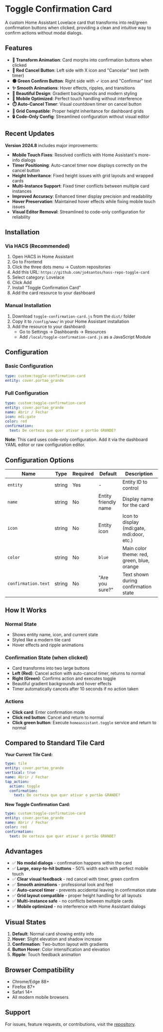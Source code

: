 # Toggle Confirmation Card

A custom Home Assistant Lovelace card that transforms into red/green confirmation buttons when clicked, providing a clean and intuitive way to confirm actions without modal dialogs.

## Features

- **🔄 Transform Animation**: Card morphs into confirmation buttons when clicked
- **🔴 Red Cancel Button**: Left side with X icon and "Cancelar" text (with timer)
- **🟢 Green Confirm Button**: Right side with ✓ icon and "Confirmar" text
- **✨ Smooth Animations**: Hover effects, ripples, and transitions
- **🎨 Beautiful Design**: Gradient backgrounds and modern styling
- **📱 Mobile Optimized**: Perfect touch handling without interference
- **⏱️ Auto-Cancel Timer**: Visual countdown timer on cancel button
- **🎯 Grid Compatible**: Proper height inheritance for dashboard grids
- **🔒 Code-Only Config**: Streamlined configuration without visual editor

## Recent Updates

**Version 2024.8** includes major improvements:
- **Mobile Touch Fixes**: Resolved conflicts with Home Assistant's more-info dialogs
- **Timer Positioning**: Auto-cancel timer now displays correctly on the cancel button
- **Height Inheritance**: Fixed height issues with grid layouts and wrapped cards
- **Multi-Instance Support**: Fixed timer conflicts between multiple card instances
- **Improved Accuracy**: Enhanced timer display precision and readability
- **Hover Preservation**: Maintained hover effects while fixing mobile touch issues
- **Visual Editor Removal**: Streamlined to code-only configuration for reliability

## Installation

### Via HACS (Recommended)

1. Open HACS in Home Assistant
2. Go to Frontend
3. Click the three dots menu → Custom repositories
4. Add this URL: `https://github.com/jo4santos/hass-repo-toggle-card`
5. Select category: Lovelace
6. Click Add
7. Install "Toggle Confirmation Card"
8. Add the card resource to your dashboard

### Manual Installation

1. Download `toggle-confirmation-card.js` from the `dist/` folder
2. Copy it to `/config/www/` in your Home Assistant installation
3. Add the resource to your dashboard:
   - Go to Settings → Dashboards → Resources
   - Add `/local/toggle-confirmation-card.js` as a JavaScript Module

## Configuration

### Basic Configuration

```yaml
type: custom:toggle-confirmation-card
entity: cover.portao_grande
```

### Full Configuration

```yaml
type: custom:toggle-confirmation-card
entity: cover.portao_grande
name: Abrir / Fechar
icon: mdi:gate
color: red
confirmation:
  text: De certeza que quer ativar o portão GRANDE?
```

**Note**: This card uses code-only configuration. Add it via the dashboard YAML editor or raw configuration editor.

## Configuration Options

| Name | Type | Required | Default | Description |
|------|------|----------|---------|-------------|
| `entity` | string | Yes | - | Entity ID to control |
| `name` | string | No | Entity friendly name | Display name for the card |
| `icon` | string | No | Entity icon | Icon to display (mdi:gate, mdi:door, etc.) |
| `color` | string | No | `blue` | Main color theme: red, green, blue, orange |
| `confirmation.text` | string | No | "Are you sure?" | Text shown during confirmation state |

## How It Works

### Normal State
- Shows entity name, icon, and current state
- Styled like a modern tile card
- Hover effects and ripple animations

### Confirmation State (when clicked)
- Card transforms into two large buttons
- **Left (Red)**: Cancel action with auto-cancel timer, returns to normal
- **Right (Green)**: Confirms action and executes toggle
- Beautiful gradient backgrounds and hover effects
- Timer automatically cancels after 10 seconds if no action taken

### Actions
- **Click card**: Enter confirmation mode
- **Click red button**: Cancel and return to normal
- **Click green button**: Execute `homeassistant.toggle` service and return to normal

## Compared to Standard Tile Card

**Your Current Tile Card:**
```yaml
type: tile
entity: cover.portao_grande
vertical: true
name: Abrir / Fechar
tap_action:
  action: toggle
  confirmation:
    text: De certeza que quer ativar o portão GRANDE?
```

**New Toggle Confirmation Card:**
```yaml
type: custom:toggle-confirmation-card
entity: cover.portao_grande
name: Abrir / Fechar
color: red
confirmation:
  text: De certeza que quer ativar o portão GRANDE?
```

## Advantages

- ✅ **No modal dialogs** - confirmation happens within the card
- ✅ **Large, easy-to-hit buttons** - 50% width each with perfect mobile touch
- ✅ **Clear visual feedback** - red cancel with timer, green confirm
- ✅ **Smooth animations** - professional look and feel
- ✅ **Auto-cancel timer** - prevents accidental leaving in confirmation state
- ✅ **Grid layout compatible** - proper height handling for all layouts
- ✅ **Multi-instance safe** - no conflicts between multiple cards
- ✅ **Mobile optimized** - no interference with Home Assistant dialogs

## Visual States

1. **Default**: Normal card showing entity info
2. **Hover**: Slight elevation and shadow increase
3. **Confirmation**: Two-button layout with gradients
4. **Button Hover**: Color intensification and elevation
5. **Ripple**: Touch feedback animation

## Browser Compatibility

- Chrome/Edge 88+
- Firefox 87+
- Safari 14+
- All modern mobile browsers

## Support

For issues, feature requests, or contributions, visit the [repository](https://github.com/jo4santos/hass-repo).